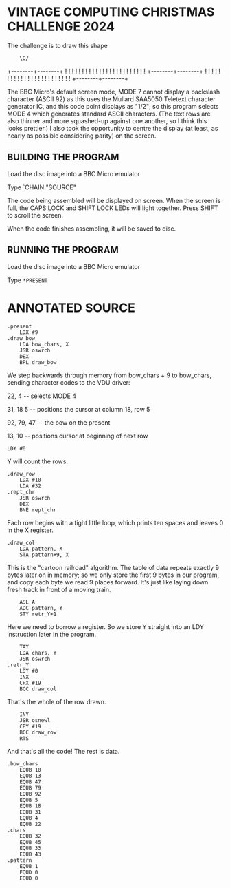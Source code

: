 # VINTAGE COMPUTING CHRISTMAS CHALLENGE 2024

The challenge is to draw this shape

        \O/
+--------+--------+
!        !        !
!        !        !
!        !        !
!        !        !
!        !        !
!        !        !
!        !        !
!        !        !
+--------+--------+
!        !        !
!        !        !
!        !        !
!        !        !
!        !        !
!        !        !
!        !        !
!        !        !
+--------+--------+

The BBC Micro's default screen mode, MODE 7 cannot display a backslash
character  (ASCII 92)  as this uses the Mullard SAA5050 Teletext
character generator IC, and this code point displays as "1/2";  so this
program selects MODE 4 which generates standard ASCII characters.  (The
text rows are also thinner and more squashed-up against one another, so
I think this looks prettier.)  I also took the opportunity to centre
the display  (at least, as nearly as possible considering parity)  on
the screen.

## BUILDING THE PROGRAM

Load the disc image into a BBC Micro emulator

Type `CHAIN "SOURCE"

The code being assembled will be displayed on screen.  When the screen
is full, the CAPS LOCK and SHIFT LOCK LEDs will light together.  Press
SHIFT to scroll the screen.

When the code finishes assembling, it will be saved to disc.

## RUNNING THE PROGRAM

Load the disc image into a BBC Micro emulator

Type `*PRESENT`

# ANNOTATED SOURCE

```
.present
    LDX #9
.draw_bow
    LDA bow_chars, X
    JSR oswrch
    DEX
    BPL draw_bow
```
We step backwards through memory from bow_chars + 9 to bow_chars,
sending character codes to the VDU driver:

22, 4 -- selects MODE 4

31, 18 5 -- positions the cursor at column 18, row 5

92, 79, 47 -- the bow on the present

13, 10 -- positions cursor at beginning of next row

```
LDY #0
```
Y will count the rows.
```
.draw_row
    LDX #10
    LDA #32
.rept_chr
    JSR oswrch
    DEX
    BNE rept_chr
```
Each row begins with a tight little loop, which prints ten spaces and
leaves 0 in the X register.
```
.draw_col
    LDA pattern, X
    STA pattern+9, X
```
This is the "cartoon railroad" algorithm.  The table of data repeats
exactly 9 bytes later on in memory; so we only store the first 9 bytes
in our program, and copy each byte we read 9 places forward.  It's just
like laying down fresh track in front of a moving train.
```
    ASL A
    ADC pattern, Y
    STY retr_Y+1
```
Here we need to borrow a register.  So we store Y straight into an LDY
instruction later in the program.
```
    TAY
    LDA chars, Y
    JSR oswrch
.retr_Y
    LDY #0
    INX
    CPX #19
    BCC draw_col
```
That's the whole of the row drawn.
```
    INY
    JSR osnewl
    CPY #19
    BCC draw_row
    RTS
```
And that's all the code!  The rest is data.
```
.bow_chars
    EQUB 10
    EQUB 13
    EQUB 47
    EQUB 79
    EQUB 92
    EQUB 5
    EQUB 18
    EQUB 31
    EQUB 4
    EQUB 22
.chars
    EQUB 32
    EQUB 45
    EQUB 33
    EQUB 43
.pattern
    EQUB 1
    EQUD 0
    EQUD 0





